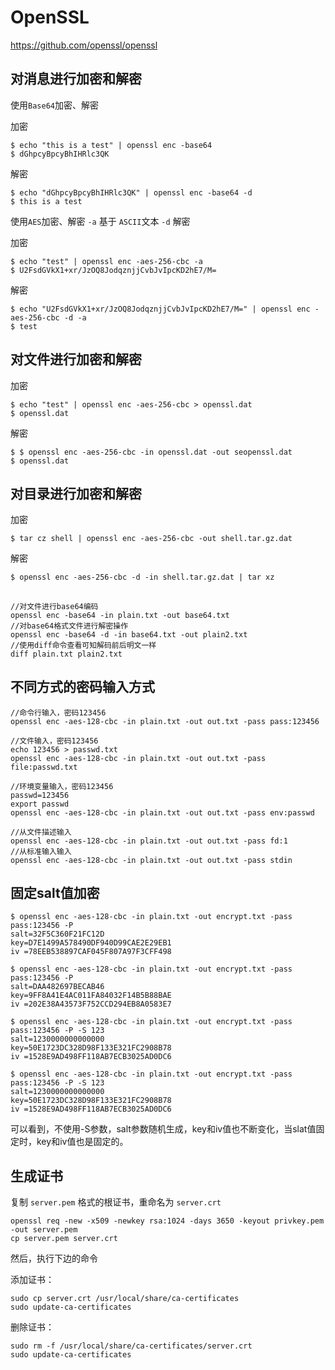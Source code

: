 # OpenSSL

https://github.com/openssl/openssl


## 对消息进行加密和解密

使用`Base64`加密、解密

加密
```
$ echo "this is a test" | openssl enc -base64
$ dGhpcyBpcyBhIHRlc3QK
```

解密
```
$ echo "dGhpcyBpcyBhIHRlc3QK" | openssl enc -base64 -d
$ this is a test
```

使用`AES`加密、解密 `-a` 基于 `ASCII`文本 `-d` 解密

加密
```
$ echo "test" | openssl enc -aes-256-cbc -a
$ U2FsdGVkX1+xr/JzOQ8JodqznjjCvbJvIpcKD2hE7/M=
```

解密
```
$ echo "U2FsdGVkX1+xr/JzOQ8JodqznjjCvbJvIpcKD2hE7/M=" | openssl enc -aes-256-cbc -d -a
$ test
```

## 对文件进行加密和解密

加密
```
$ echo "test" | openssl enc -aes-256-cbc > openssl.dat
$ openssl.dat
```

解密
```
$ $ openssl enc -aes-256-cbc -in openssl.dat -out seopenssl.dat
$ openssl.dat
```

## 对目录进行加密和解密

加密
```
$ tar cz shell | openssl enc -aes-256-cbc -out shell.tar.gz.dat
```

解密
```
$ openssl enc -aes-256-cbc -d -in shell.tar.gz.dat | tar xz
```

##

```
//对文件进行base64编码
openssl enc -base64 -in plain.txt -out base64.txt
//对base64格式文件进行解密操作
openssl enc -base64 -d -in base64.txt -out plain2.txt
//使用diff命令查看可知解码前后明文一样
diff plain.txt plain2.txt
```

## 不同方式的密码输入方式

```shell
//命令行输入，密码123456
openssl enc -aes-128-cbc -in plain.txt -out out.txt -pass pass:123456

//文件输入，密码123456
echo 123456 > passwd.txt
openssl enc -aes-128-cbc -in plain.txt -out out.txt -pass file:passwd.txt

//环境变量输入，密码123456
passwd=123456
export passwd
openssl enc -aes-128-cbc -in plain.txt -out out.txt -pass env:passwd

//从文件描述输入
openssl enc -aes-128-cbc -in plain.txt -out out.txt -pass fd:1  
//从标准输入输入
openssl enc -aes-128-cbc -in plain.txt -out out.txt -pass stdin
```

## 固定salt值加密
```text
$ openssl enc -aes-128-cbc -in plain.txt -out encrypt.txt -pass pass:123456 -P
salt=32F5C360F21FC12D
key=D7E1499A578490DF940D99CAE2E29EB1
iv =78EEB538897CAF045F807A97F3CFF498

$ openssl enc -aes-128-cbc -in plain.txt -out encrypt.txt -pass pass:123456 -P
salt=DAA482697BECAB46
key=9FF8A41E4AC011FA84032F14B5B88BAE
iv =202E38A43573F752CCD294EB8A0583E7

$ openssl enc -aes-128-cbc -in plain.txt -out encrypt.txt -pass pass:123456 -P -S 123
salt=1230000000000000
key=50E1723DC328D98F133E321FC2908B78
iv =1528E9AD498FF118AB7ECB3025AD0DC6

$ openssl enc -aes-128-cbc -in plain.txt -out encrypt.txt -pass pass:123456 -P -S 123
salt=1230000000000000
key=50E1723DC328D98F133E321FC2908B78
iv =1528E9AD498FF118AB7ECB3025AD0DC6
```

可以看到，不使用-S参数，salt参数随机生成，key和iv值也不断变化，当slat值固定时，key和iv值也是固定的。

## 生成证书

复制 `server.pem` 格式的根证书，重命名为 `server.crt`

```shell
openssl req -new -x509 -newkey rsa:1024 -days 3650 -keyout privkey.pem -out server.pem
cp server.pem server.crt
```
然后，执行下边的命令

添加证书：
```shell
sudo cp server.crt /usr/local/share/ca-certificates
sudo update-ca-certificates
```
 

删除证书：
```shell
sudo rm -f /usr/local/share/ca-certificates/server.crt  
sudo update-ca-certificates
```
